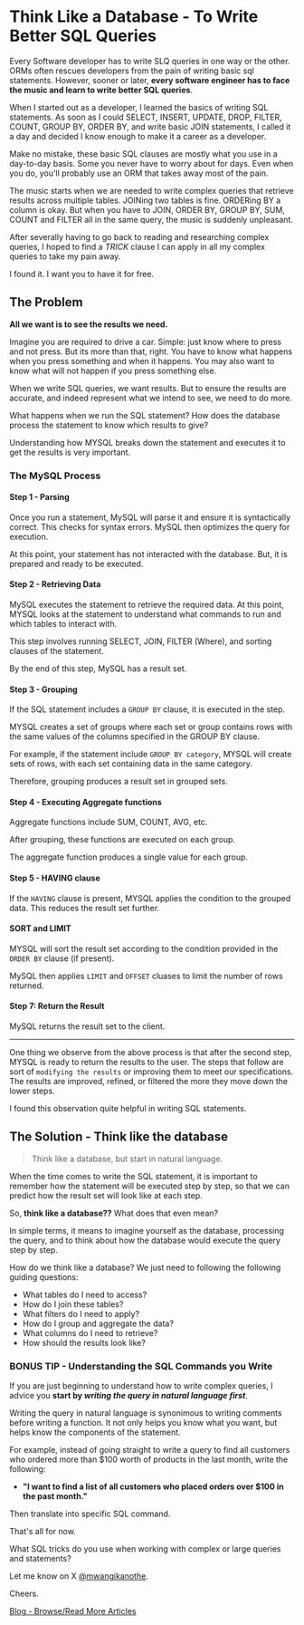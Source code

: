 # Think Like a Database - To Write Better SQL Queries

Every Software developer has to write SLQ queries in one way or the other. ORMs often rescues developers from the pain of writing basic sql statements. However, sooner or later, **every software engineer has to face the music and learn to write better SQL queries**.

When I started out as a developer, I learned the basics of writing SQL statements. As soon as I could SELECT, INSERT, UPDATE, DROP, FILTER, COUNT, GROUP BY, ORDER BY, and write basic JOIN statements, I called it a day and decided I know enough to make it a career as a developer.

Make no mistake, these basic SQL clauses are mostly what you use in a day-to-day basis. Some you never have to worry about for days. Even when you do, you'll probably use an ORM that takes away most of the pain.

The music starts when we are needed to write complex queries that retrieve results across multiple tables. JOINing two tables is fine. ORDERing BY a column is okay. But when you have to JOIN, ORDER BY, GROUP BY, SUM, COUNT and FILTER all in the same query, the music is suddenly unpleasant.

After severally having to go back to reading and researching complex queries, I hoped to find a *TRICK* clause I can apply in all my complex queries to take my pain away.

I found it. I want you to have it for free.

## The Problem

**All we want is to see the results we need.**

Imagine you are required to drive a car. Simple: just know where to press and not press. But its more than that, right. You have to know what happens when you press something and when it happens. You may also want to know what will not happen if you press something else.

When we write SQL queries, we want results. But to ensure the results are accurate, and indeed represent what we intend to see, we need to do more.

What happens when we run the SQL statement? How does the database process the statement to know which results to give?

Understanding how MYSQL breaks down the statement and executes it to get the results is very important.

### The MySQL Process

#### Step 1 - Parsing

Once you run a statement, MySQL will parse it and ensure it is syntactically correct. This checks for syntax errors. MySQL then optimizes the query for execution.

At this point, your statement has not interacted with the database. But, it is prepared and ready to be executed.

#### Step 2 - Retrieving Data

MySQL executes the statement to retrieve the required data. At this point, MYSQL looks at the statement to understand what commands to run and which tables to interact with.

This step involves running SELECT, JOIN, FILTER (Where), and sorting clauses of the statement.

By the end of this step, MySQL has a result set.

#### Step 3 - Grouping

If the SQL statement includes a `GROUP BY` clause, it is executed in the step.

MYSQL creates a set of groups where each set or group contains rows with the same values of the columns specified in the GROUP BY clause.

For example, if the statement include `GROUP BY category`, MYSQL will create sets of rows, with each set containing data in the same category.

Therefore, grouping produces a result set in grouped sets.

#### Step 4 - Executing Aggregate functions

Aggregate functions include SUM, COUNT, AVG, etc.

After grouping, these functions are executed on each group. 

The aggregate function produces a single value for each group.

#### Step 5 - HAVING clause

If the `HAVING` clause is present, MYSQL applies the condition to the grouped data. This reduces the result set further.

#### SORT and LIMIT

MYSQL will sort the result set according to the condition provided in the `ORDER BY` clause (if present).

MySQL then applies `LIMIT` and `OFFSET` cluases to limit the number of rows returned.

#### Step 7: Return the Result

MySQL returns the result set to the client.

---

One thing we observe from the above process is that after the second step, MYSQL is ready to return the results to the user. The steps that follow are sort of `modifying the results` or improving them to meet our specifications. The results are improved, refined, or filtered the more they move down the lower steps.

I found this observation quite helpful in writing SQL statements.

## The Solution - Think like the database

> Think like a database, but start in natural language.

When the time comes to write the SQL statement, it is important to remember how the statement will be executed step by step, so that we can predict how the result set will look like at each step.

So, **think like a database??** What does that even mean?

In simple terms, it means to imagine yourself as the database, processing the query, and to think about how the database would execute the query step by step.

How do we think like a database? We just need to following the following guiding questions:

* What tables do I need to access?
* How do I join these tables?
* What filters do I need to apply?
* How do I group and aggregate the data?
* What columns do I need to retrieve?
* How should the results look like?

### BONUS TIP - Understanding the SQL Commands you Write

If you are just beginning to understand how to write complex queries, I advice you **start by *writing the query in natural language first***.

Writing the query in natural language is synonimous to writing comments before writing a function. It not only helps you know what you want, but helps know the components of the statement.

For example, instead of going straight to write a query to find all customers who ordered more than $100 worth of products in the last month, write the following:

  - **"I want to find a list of all customers who placed orders over $100 in the past month."**

Then translate into specific SQL command.

That's all for now.

What SQL tricks do you use when working with complex or large queries and statements?

Let me know on X [@mwangikanothe](https://x.com/mwangikanothe).

Cheers.

[Blog - Browse/Read More Articles](https://mwanginjuguna.github.io/blog/)

